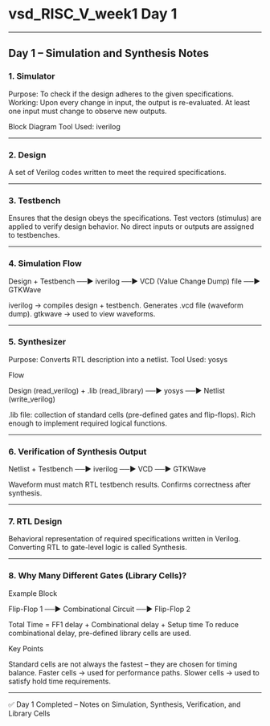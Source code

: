# vsd_RISC_V_week1 Day 1
---

## Day 1 – Simulation and Synthesis Notes


### 1. Simulator

Purpose: To check if the design adheres to the given specifications.
Working:
Upon every change in input, the output is re-evaluated.
At least one input must change to observe new outputs.

Block Diagram
Tool Used: iverilog

---

### 2. Design

A set of Verilog codes written to meet the required specifications.

---

### 3. Testbench

Ensures that the design obeys the specifications.
Test vectors (stimulus) are applied to verify design behavior.
No direct inputs or outputs are assigned to testbenches.

---

### 4. Simulation Flow

Design + Testbench ──▶ iverilog ──▶ VCD (Value Change Dump) file ──▶ GTKWave

iverilog → compiles design + testbench.
Generates .vcd file (waveform dump).
gtkwave → used to view waveforms.

---

### 5. Synthesizer

Purpose: Converts RTL description into a netlist.
Tool Used: yosys

Flow

Design (read_verilog) + .lib (read_library) ──▶ yosys ──▶ Netlist (write_verilog)

.lib file: collection of standard cells (pre-defined gates and flip-flops).
Rich enough to implement required logical functions.

---

### 6. Verification of Synthesis Output

Netlist + Testbench ──▶ iverilog ──▶ VCD ──▶ GTKWave

Waveform must match RTL testbench results.
Confirms correctness after synthesis.

---

### 7. RTL Design

Behavioral representation of required specifications written in Verilog.
Converting RTL to gate-level logic is called Synthesis.

---

### 8. Why Many Different Gates (Library Cells)?

Example Block

Flip-Flop 1 ──▶ Combinational Circuit ──▶ Flip-Flop 2

Total Time = FF1 delay + Combinational delay + Setup time
To reduce combinational delay, pre-defined library cells are used.

Key Points

Standard cells are not always the fastest – they are chosen for timing balance.
Faster cells → used for performance paths.
Slower cells → used to satisfy hold time requirements.

---

✅ Day 1 Completed – Notes on Simulation, Synthesis, Verification, and Library Cells


